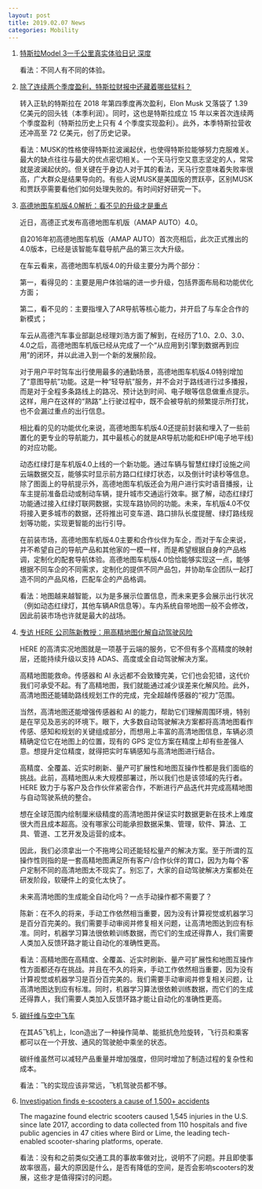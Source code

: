 ```yaml
---
layout: post
title: 2019.02.07 News
categories: Mobility
---
```


1. [特斯拉Model 3一千公里真实体验日记 深度](https://36kr.com/p/5175940.html)

    看法：不同人有不同的体验。

2. [除了连续两个季度盈利，特斯拉财报中还藏着哪些猛料？](https://36kr.com/p/5175953.html)

    转入正轨的特斯拉在 2018 年第四季度再次盈利，Elon Musk 又落袋了 1.39 亿美元的回头钱（本季利润）。同时，这也是特斯拉成立 15 年以来首次连续两个季度盈利（特斯拉历史上只有 4 个季度实现盈利）。此外，本季特斯拉营收还冲高至 72 亿美元，创了历史记录。

    看法：MUSK的性格使得特斯拉波澜起伏，也使得特斯拉能够努力克服难关。最大的缺点往往与最大的优点密切相关。一个天马行空又意志坚定的人，常常就是波澜起伏的。但关键在于身边人对于其的看法，天马行空意味着失败率很高，广大群众是结果导向的。有些人说MUSK是美国版的贾跃亭，区别MUSK和贾跃亭需要看他们如何处理失败的。有时间好好研究一下。

3. [高德地图车机版4.0解析：看不见的升级才是重点](https://36kr.com/p/5175954.html)

    近日，高德正式发布高德地图车机版（AMAP AUTO）4.0。

    自2016年初高德地图车机版（AMAP AUTO）首次亮相后，此次正式推出的4.0版本，已经是该智能车载导航产品的第三次大升级。

    在车云看来，高德地图车机版4.0的升级主要分为两个部分：

    第一，看得见的：主要是用户体验端的进一步升级，包括界面布局和功能优化方面；

    第二，看不见的：主要指埋入了AR导航等核心能力，并开启了与车企合作的新模式；

    车云从高德汽车事业部副总经理刘浩方面了解到，在经历了1.0、2.0、3.0、4.0之后，高德地图车机版已经从完成了一个“从应用到引擎到数据再到应用”的闭环，并以此进入到一个新的发展阶段。

    对于用户平时驾车出行使用最多的通勤场景，高德地图车机版4.0特别增加了“意图导航”功能。这是一种“轻导航”服务，并不会对于路线进行过多播报，而是对于全程多条路线上的路况、预计达到时间、电子眼等信息做重点提示。这样，用户在这样的“熟路”上行驶过程中，既不会被导航的频繁提示所打扰，也不会漏过重点的出行信息。

    相比看的见的功能优化来说，高德地图车机版4.0还提前封装和埋入了一些前置化的更专业的导航能力，其中最核心的就是AR导航功能和EHP(电子地平线)的对应功能。

    动态红绿灯是车机版4.0上线的一个新功能。通过车辆与智慧红绿灯设施之间云端数据交互，能够实时显示前方路口红绿灯状态，以及倒计时读秒等信息。除了图面上的导航提示外，高德地图车机版还会为用户进行实时语音播报，让车主提前准备启动或制动车辆，提升城市交通运行效率。据了解，动态红绿灯功能通过接入红绿灯联网数据，实现车路协同的功能。未来，车机版4.0不仅将接入更多城市的数据，还将推出可变车道、路口排队长度提醒、绿灯路线规划等功能，实现更智能的出行引导。

    在前装市场，高德地图车机版4.0主要和合作伙伴为车企，而对于车企来说，并不希望自己的导航产品和其他家的一模一样，而是希望根据自身的产品格调，定制化的配套导航体验。高德地图车机版4.0恰恰能够实现这一点，能够根据不同车企的不同需求，定制化的提供不同产品包，并协助车企团队一起打造不同的产品风格，匹配车企的产品格调。

    看法：地图越来越智能，以为是多展示位置信息，而未来更多会展示出行状况（例如动态红绿灯，其他车辆AR信息等）。车内系统自带地图一般不会修改，因此前装市场也许就是最大的战场。

4. [专访 HERE 公司陈新教授：用高精地图化解自动驾驶风险](https://36kr.com/p/5175955.html)

    HERE 的高清实况地图就是一项基于云端的服务，它不但有多个高精度的映射层，还能持续升级以支持 ADAS、高度或全自动驾驶解决方案。

    高精地图能救命。传感器和 AI 永远都不会致臻完美，它们也会犯错，这代价我们可承受不起。有了高精地图，我们就能通过减少误差来化解风险。此外，高清地图还能辅助路线规划工作的完成，完全超越传感器的“视力”范围。

    当然，高清地图还能增强传感器和 AI 的能力，帮助它们理解周围环境，特别是在罕见及恶劣的环境下。眼下，大多数自动驾驶解决方案都将高清地图看作传感、感知和规划的关键组成部分，而想用上丰富的高清地图信息，车辆必须精确定位它在地图上的位置，现有的 GPS 定位方案在精度上却有些差强人意。想提升定位精度，就得把实时车辆感知与高清地图进行结合。

    高精度、全覆盖、近实时刷新、量产可扩展性和地图互操作性都是我们面临的挑战。此前，高精地图从未大规模部署过，所以我们也是该领域的先行者。HERE 致力于与客户及合作伙伴紧密合作，不断进行产品迭代并完成高精地图与自动驾驶系统的整合。

    想在全球范围内绘制厘米级精度的高清地图并保证实时数据更新在技术上难度很大而且成本超高。没有哪家公司能承担数据采集、管理，软件、算法、工具、管道、工艺开发及运营的成本。

    因此，我们必须拿出一个不拖垮公司还能轻松量产的解决方案。至于所谓的互操作性则指的是一套高精地图满足所有客户/合作伙伴的胃口，因为为每个客户定制不同的高清地图太不现实了。别忘了，大家的自动驾驶解决方案都处在研发阶段，软硬件上的变化太快了。

    未来高清地图的生成能全自动化吗？一点手动操作都不需要了？

    陈新：在不久的将来，手动工作依然相当重要，因为没有计算视觉或机器学习是百分百完美的。我们需要手动审阅并修复相关问题，让高清地图达到应有标准。同时，机器学习算法很依赖训练数据，而它们的生成还得靠人，我们需要人类加入反馈环路才能让自动化的准确性更高。

    看法：高精地图在高精度、全覆盖、近实时刷新、量产可扩展性和地图互操作性方面都还存在挑战。并且在不久的将来，手动工作依然相当重要，因为没有计算视觉或机器学习是百分百完美的。我们需要手动审阅并修复相关问题，让高清地图达到应有标准。同时，机器学习算法很依赖训练数据，而它们的生成还得靠人，我们需要人类加入反馈环路才能让自动化的准确性更高。

5. [碳纤维与空中飞车](https://36kr.com/p/5175956.html)

    在其A5飞机上，Icon造出了一种操作简单、能抵抗危险旋转，飞行员和乘客都可以在一个开放、通风的驾驶舱中乘坐的状态。

    碳纤维虽然可以减轻产品重量并增加强度，但同时增加了制造过程的复杂性和成本。

    看法：飞的实现应该非常远，飞机驾驶员都不够。

6. [Investigation finds e-scooters a cause of 1,500+ accidents](https://techcrunch.com/2019/02/06/investigation-finds-e-scooters-a-cause-of-1500-accidents/)

    The magazine found electric scooters caused 1,545 injuries in the U.S. since late 2017, according to data collected from 110 hospitals and five public agencies in 47 cities where Bird or Lime, the leading tech-enabled scooter-sharing platforms, operate.

    看法：没有和之前类似交通工具的事故率做对比，说明不了问题。并且即使事故率很高，最大的原因是什么，是否有降低的空间，是否会影响scooters的发展，这些才是值得探讨的问题。

